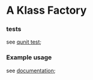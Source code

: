 # A Klass Factory 

### tests

see [qunit test](tests/index.html);


### Example usage
see [documentation](docs/jQuery.html);
